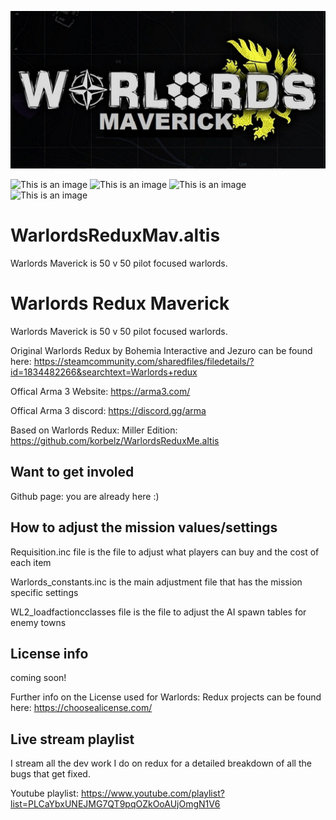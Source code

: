 ![This is an image](https://github.com/korbelz/WarlordsReduxMav.altis/blob/main/warlords_maverick.jpg)

![This is an image](	https://img.shields.io/github/issues/korbelz/WarlordsReduxMav.altis)  ![This is an image](https://img.shields.io/github/forks/korbelz/WarlordsReduxMav.altis)  ![This is an image](https://img.shields.io/github/stars/korbelz/WarlordsReduxMav.altis) 	![This is an image](	https://img.shields.io/twitter/url?url=https%3A%2F%2Fgithub.com%2Fkorbelz%2FWarlordsReduxMav.altis
)

# WarlordsReduxMav.altis
Warlords Maverick is 50 v 50 pilot focused warlords.

 # Warlords Redux Maverick 
Warlords Maverick is 50 v 50 pilot focused warlords. 

Original Warlords Redux by Bohemia Interactive and Jezuro can be found here:
https://steamcommunity.com/sharedfiles/filedetails/?id=1834482266&searchtext=Warlords+redux

Offical Arma 3 Website: https://arma3.com/

Offical Arma 3 discord:  https://discord.gg/arma

Based on Warlords Redux: Miller Edition: https://github.com/korbelz/WarlordsReduxMe.altis


## Want to get involed  

Github page: you are already here :)

## How to adjust the mission values/settings

Requisition.inc file is the file to adjust what players can buy and the cost of each item

Warlords_constants.inc is the main adjustment file that has the mission specific settings 

WL2_loadfactioncclasses file is the file to adjust the AI spawn tables for enemy towns

## License info

coming soon!

Further info on the License used for Warlords: Redux projects can be found here:
https://choosealicense.com/

## Live stream playlist 

I stream all the dev work I do on redux for a detailed breakdown of all the bugs that get fixed. 

Youtube playlist: https://www.youtube.com/playlist?list=PLCaYbxUNEJMG7QT9pqOZkOoAUjOmgN1V6

